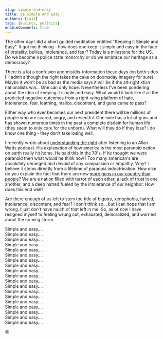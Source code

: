 ```yaml
---
slug: simple-and-easy
title: Be Simple And Easy
authors: [tait]
tags: [musings, politics]
enableComments: true
---
```


The other day I did a short guided meditation entitled "Keeping it Simple and Easy". It got me thinking - how does one keep it simple and easy in the face of brutality, bullies, intolerance, and fear? Today is a milestone for the US. Do we become a police state monarchy or do we embrace our heritage as a democracy? <!-- truncate -->

There is a lot a confusion and mis/dis-information these days (on both sides I'll admit although the right takes the cake on doomsday imagery for sure). Maybe it won't be as bad as the media says it will be if the alt-right xtian nationalists win... One can only hope.
Nevertheless I've been pondering about the idea of keeping it simple and easy. What would it look like if all the predicted negative outcomes from a right-wing platform of hate, intolerance, fear, loathing, malice, discontent, and guns came to pass?

Either way who ever becomes our next president there will be millions of people who are scared, angry, and resentful. One side has a lot of guns and has shown numerous times in the past a complete disdain for human life (they seem to only care for the unborn). What will they do if they lose? I do know one thing - they don't take losing well.

I recently wrote about [understanding the right](/blog/2024-10-23-democracy) after listening to an Allan Watts podcast. His explanation of how america is the most paranoid nation on earth really hit home. He said this in the 70's. If he thought we were paranoid then what would he think now? Too many american's are absolutely deranged and devoid of any compassion or empathy. Why? I believe it stems directly from a lifetime of paranoia indoctrination. How else do you explain the fact that there are now [more guns in our country than people](https://www.thetrace.org/2023/03/guns-america-data-atf-total/)? We are a nation filled with terror of each other, a lack of trust in one another, and a deep hatred fueled by the intolerance of our neighbor. How does this end well?

Are there enough of us left to stem the tide of bigotry, xenophobia, hatred, intolerance, discontent, and fear? I don't think so... but I can hope that I am wrong. I just don't have much of that left in me. So, as of now I have resigned myself to feeling wrung out, exhausted, demoralized, and worried about the coming storm.

Simple and easy....\
Simple and easy....\
Simple and easy....\
Simple and easy....\
Simple and easy....\
Simple and easy....\
Simple and easy....\
Simple and easy....\
Simple and easy....\
Simple and easy....\
Simple and easy....\
Simple and easy....\
Simple and easy....\
Simple and easy....\
Simple and easy....\
Simple and easy....\
Simple and easy....\
Simple and easy....\
Simple and easy....

😢
